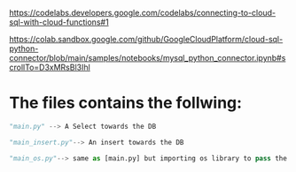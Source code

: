 https://codelabs.developers.google.com/codelabs/connecting-to-cloud-sql-with-cloud-functions#1

https://colab.sandbox.google.com/github/GoogleCloudPlatform/cloud-sql-python-connector/blob/main/samples/notebooks/mysql_python_connector.ipynb#scrollTo=D3xMRsBl3Ihl

# The files contains the follwing:


```python
"main.py" --> A Select towards the DB

"main_insert.py"--> An insert towards the DB

"main_os.py"--> same as [main.py] but importing os library to pass the password as Env variable, this should be also configured in the cloud function setup.

```
